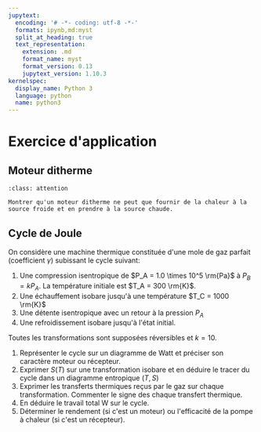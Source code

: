 ```yaml
---
jupytext:
  encoding: '# -*- coding: utf-8 -*-'
  formats: ipynb,md:myst
  split_at_heading: true
  text_representation:
    extension: .md
    format_name: myst
    format_version: 0.13
    jupytext_version: 1.10.3
kernelspec:
  display_name: Python 3
  language: python
  name: python3
---
```

# Exercice d'application

## Moteur ditherme

````{admonition} Exercice 
:class: attention

Montrer qu'un moteur ditherme ne peut que fournir de la chaleur à la source froide et en prendre à la source chaude.

````

## Cycle de Joule
On considère une machine thermique constituée d'une mole de gaz parfait (coefficient $\gamma$) subissant le cycle suivant:
1. Une compression isentropique de $P_A = 1.0 \times 10^5 \rm{Pa}$ à $P_B = k P_A$. La température initiale est $T_A = 300 \rm{K}$.
2. Une échauffement isobare jusqu'à une température $T_C = 1000 \rm{K}$
3. Une détente isentropique avec un retour à la pression $P_A$
4. Une refroidissement isobare jusqu'à l'état initial.

Toutes les transformations sont supposées réversibles et $k=10$.

1. Représenter le cycle sur un diagramme de Watt et préciser son caractère moteur ou récepteur.
1. Exprimer $S(T)$ sur une transformation isobare et en déduire le tracer du cycle dans un diagramme entropique $(T,S)$
1. Exprimer les transferts thermiques reçus par le gaz sur chaque transformation. Commenter le signe des chaque transfert thermique.
1. En déduire le travail total W sur le cycle.
1. Déterminer le rendement (si c'est un moteur) ou l'efficacité de la pompe à chaleur (si c'est un récepteur).
